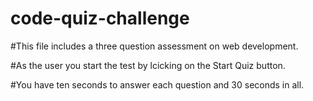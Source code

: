 # code-quiz-challenge

#This file includes a three question assessment on web development.

#As the user you start the test by lcicking on the Start Quiz button.

#You have ten seconds to answer each question and 30 seconds in all.

